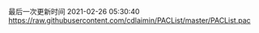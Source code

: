 最后一次更新时间 2021-02-26 05:30:40
https://raw.githubusercontent.com/cdlaimin/PACList/master/PACList.pac

